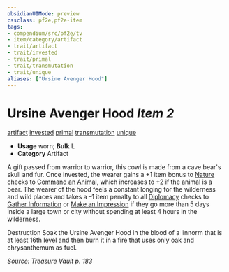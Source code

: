 ```yaml
---
obsidianUIMode: preview
cssclass: pf2e,pf2e-item
tags:
- compendium/src/pf2e/tv
- item/category/artifact
- trait/artifact
- trait/invested
- trait/primal
- trait/transmutation
- trait/unique
aliases: ["Ursine Avenger Hood"]
---
```

# Ursine Avenger Hood *Item 2*  
[artifact](rules/traits/artifact-gmg.md)  [invested](rules/traits/invested.md)  [primal](rules/traits/primal.md)  [transmutation](rules/traits/transmutation.md)  [unique](rules/traits/unique.md)  

- **Usage** worn; **Bulk** L
- **Category** Artifact

A gift passed from warrior to warrior, this cowl is made from a cave bear's skull and fur. Once invested, the wearer gains a +1 item bonus to [Nature](compendium/skills.md#Nature) checks to [Command an Animal](rules/actions/command-an-animal.md), which increases to +2 if the animal is a bear. The wearer of the hood feels a constant longing for the wilderness and wild places and takes a –1 item penalty to all [Diplomacy](compendium/skills.md#Diplomacy) checks to [Gather Information](rules/actions/gather-information.md) or [Make an Impression](rules/actions/make-an-impression.md) if they go more than 5 days inside a large town or city without spending at least 4 hours in the wilderness.

Destruction Soak the Ursine Avenger Hood in the blood of a linnorm that is at least 16th level and then burn it in a fire that uses only oak and chrysanthemum as fuel.

*Source: Treasure Vault p. 183*